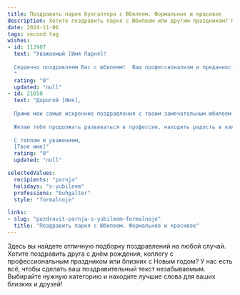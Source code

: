 ```yaml
---
title: Поздравить парня бухгалтера с Юбилеем. Формальное и красивое
description: Хотите поздравить парня с Юбилеем или другим праздником? Наш ИИ создаст незабываемое поздравление, а вы обязательно выделитесь среди других.  
date: 2024-11-06
tags: second tag
wishes:
- id: 113907
  text: "Уважаемый [Имя Парня]!
  
  Сердечно поздравляем Вас с юбилеем!  Ваш профессионализм и преданность делу бухгалтерского учета заслуживают глубокого уважения. Желаем Вам дальнейших успехов в карьере, крепкого здоровья, благополучия и всего самого наилучшего в жизни!
  "
  rating: "0"
  updated: "null"
- id: 21650
  text: "Дорогой [Имя],
  
  Прими мои самые искренние поздравления с твоим замечательным юбилеем! В этот особенный день хочу отметить твою усердную работу и профессионализм, которые ты проявляешь в роли бухгалтера. Твоя точность и внимательность являются примером для многих, и ты заслуженно пользуешься уважением коллег и руководства.
  
  Желаю тебе продолжать развиваться в профессии, находить радость в каждом дне и достигать новых высот. Пусть этот юбилей станет началом еще более ярких и успешных лет!
  
  С теплом и уважением,
  [Твое имя]"
  rating: "0"
  updated: "null"

selectedValues:
  recipients: "parnja"
  holidays: "s-yubileem"
  professions: "buhgalter"
  style: "formalnoje"

links:
- slug: "pozdravit-parnja-s-yubileem-formalnoje"
  title: "Поздравить парня с Юбилеем. Формальное и красивое"
---
```


Здесь вы найдете отличную подборку поздравлений на любой случай.
Хотите поздравить друга с днём рождения, коллегу с профессиональным праздником или близких с Новым годом? У нас есть всё, чтобы сделать ваш поздравительный текст незабываемым. Выбирайте нужную категорию и находите лучшие слова для ваших близких и друзей!
